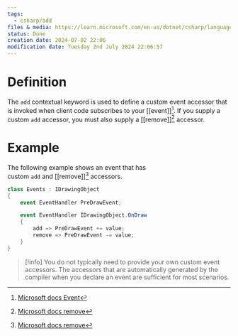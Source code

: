 ```yaml
---
tags:
  - csharp/add
files & media: https://learn.microsoft.com/en-us/dotnet/csharp/language-reference/keywords/add
status: Done
creation date: 2024-07-02 22:06
modification date: Tuesday 2nd July 2024 22:06:57
---
```

# Definition
The `add` contextual keyword is used to define a custom event accessor that is invoked when client code subscribes to your [[event]][^1]. If you supply a custom `add` accessor, you must also supply a [[remove]][^2] accessor.

# Example
The following example shows an event that has custom `add` and [[remove]][^2] accessors.

```csharp
class Events : IDrawingObject
{
    event EventHandler PreDrawEvent;

    event EventHandler IDrawingObject.OnDraw
    {
        add => PreDrawEvent += value;
        remove => PreDrawEvent -= value;
    }
}
```

> [!info] You do not typically need to provide your own custom event accessors. The accessors that are automatically generated by the compiler when you declare an event are sufficient for most scenarios.

[^1]: [Microsoft docs Event](https://learn.microsoft.com/en-us/dotnet/csharp/language-reference/keywords/event)
[^2]: [Microsoft docs remove](https://learn.microsoft.com/en-us/dotnet/csharp/language-reference/keywords/remove)